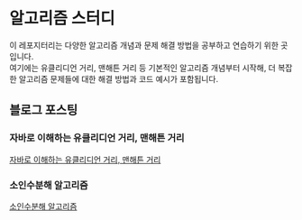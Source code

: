# 알고리즘 스터디

이 레포지터리는 다양한 알고리즘 개념과 문제 해결 방법을 공부하고 연습하기 위한 곳입니다.   
여기에는 유클리디언 거리, 맨해튼 거리 등 기본적인 알고리즘 개념부터 시작해, 더 복잡한 알고리즘 문제들에 대한 해결 방법과 코드 예시가 포함됩니다.

## 블로그 포스팅

### 자바로 이해하는 유클리디언 거리, 맨해튼 거리
[자바로 이해하는 유클리디언 거리, 맨해튼 거리](https://blog.naver.com/buzz7811/223270835968)

### 소인수분해 알고리즘
[소인수분해 알고리즘](https://blog.naver.com/buzz7811/223070259296)
